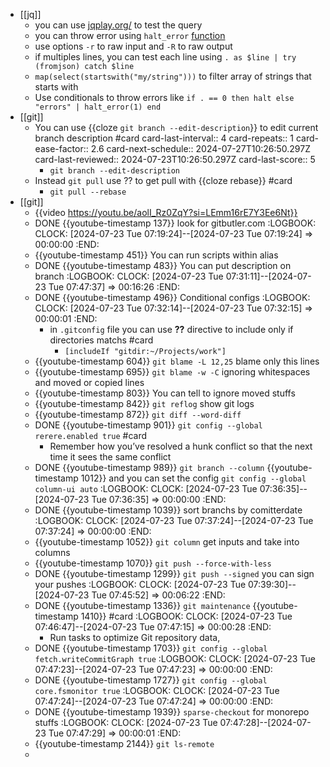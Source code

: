 - [[jq]]
	- you can use [jqplay.org/](https://jqplay.org/) to test the query
	- you can throw error using `halt_error` [function](https://jqlang.github.io/jq/manual/#halt_error)
	- use options `-r` to raw input and `-R` to raw output
	- if multiples lines, you can test each line using `. as $line | try (fromjson) catch $line`
	- `map(select(startswith("my/string")))` to filter array of strings that starts with
	- Use conditionals to throw errors like `if . == 0 then halt else "errors" | halt_error(1) end`
- [[git]]
	- You can use {{cloze `git branch --edit-description`}} to edit current branch description #card
	  card-last-interval:: 4
	  card-repeats:: 1
	  card-ease-factor:: 2.6
	  card-next-schedule:: 2024-07-27T10:26:50.297Z
	  card-last-reviewed:: 2024-07-23T10:26:50.297Z
	  card-last-score:: 5
		- `git branch --edit-description`
	- Instead `git pull` use ?? to get pull with {{cloze rebase}} #card
		- `git pull --rebase`
- [[git]]
	- {{video https://youtu.be/aolI_Rz0ZqY?si=LEmm16rE7Y3Ee6Nt}}
	- DONE {{youtube-timestamp 137}} look for gitbutler.com
	  :LOGBOOK:
	  CLOCK: [2024-07-23 Tue 07:19:24]--[2024-07-23 Tue 07:19:24] =>  00:00:00
	  :END:
	- {{youtube-timestamp 451}} You can run scripts within alias
	- DONE {{youtube-timestamp 483}}  You can put description on branch
	  :LOGBOOK:
	  CLOCK: [2024-07-23 Tue 07:31:11]--[2024-07-23 Tue 07:47:37] =>  00:16:26
	  :END:
	- DONE {{youtube-timestamp 496}} Conditional configs
	  :LOGBOOK:
	  CLOCK: [2024-07-23 Tue 07:32:14]--[2024-07-23 Tue 07:32:15] =>  00:00:01
	  :END:
		- in `.gitconfig` file you can use **??** directive to include only if directories matchs #card
			- `[includeIf "gitdir:~/Projects/work"]`
	- {{youtube-timestamp 604}} `git blame -L 12,25` blame only this lines
	- {{youtube-timestamp 695}} `git blame -w -C` ignoring whitespaces and moved or copied lines
	- {{youtube-timestamp 803}} You can tell to ignore moved stuffs
	- {{youtube-timestamp 842}} `git reflog` show git logs
	- {{youtube-timestamp 872}} `git diff --word-diff`
	- DONE {{youtube-timestamp 901}} `git config --global rerere.enabled true` #card
		- Remember how you’ve resolved a hunk conflict so that the next time it sees the same conflict
	- DONE {{youtube-timestamp 989}} `git branch --column` {{youtube-timestamp 1012}}  and you can set the config `git config --global column-ui auto`
	  :LOGBOOK:
	  CLOCK: [2024-07-23 Tue 07:36:35]--[2024-07-23 Tue 07:36:35] =>  00:00:00
	  :END:
	- DONE {{youtube-timestamp 1039}} sort branchs by comitterdate
	  :LOGBOOK:
	  CLOCK: [2024-07-23 Tue 07:37:24]--[2024-07-23 Tue 07:37:24] =>  00:00:00
	  :END:
	- {{youtube-timestamp 1052}} `git column` get inputs and take into columns
	- {{youtube-timestamp 1070}} `git push --force-with-less`
	- DONE {{youtube-timestamp 1299}} `git push --signed` you can sign your pushes
	  :LOGBOOK:
	  CLOCK: [2024-07-23 Tue 07:39:30]--[2024-07-23 Tue 07:45:52] =>  00:06:22
	  :END:
	- DONE {{youtube-timestamp 1336}} `git maintenance` {{youtube-timestamp 1410}} #card
	  :LOGBOOK:
	  CLOCK: [2024-07-23 Tue 07:46:47]--[2024-07-23 Tue 07:47:15] =>  00:00:28
	  :END:
		- Run tasks to optimize Git repository data,
	- DONE {{youtube-timestamp 1703}} `git config --global fetch.writeCommitGraph true`
	  :LOGBOOK:
	  CLOCK: [2024-07-23 Tue 07:47:23]--[2024-07-23 Tue 07:47:23] =>  00:00:00
	  :END:
	- DONE {{youtube-timestamp 1727}} `git config --global core.fsmonitor true`
	  :LOGBOOK:
	  CLOCK: [2024-07-23 Tue 07:47:24]--[2024-07-23 Tue 07:47:24] =>  00:00:00
	  :END:
	- DONE {{youtube-timestamp 1939}} `sparse-checkout` for monorepo stuffs
	  :LOGBOOK:
	  CLOCK: [2024-07-23 Tue 07:47:28]--[2024-07-23 Tue 07:47:29] =>  00:00:01
	  :END:
	- {{youtube-timestamp 2144}} `git ls-remote`
	-